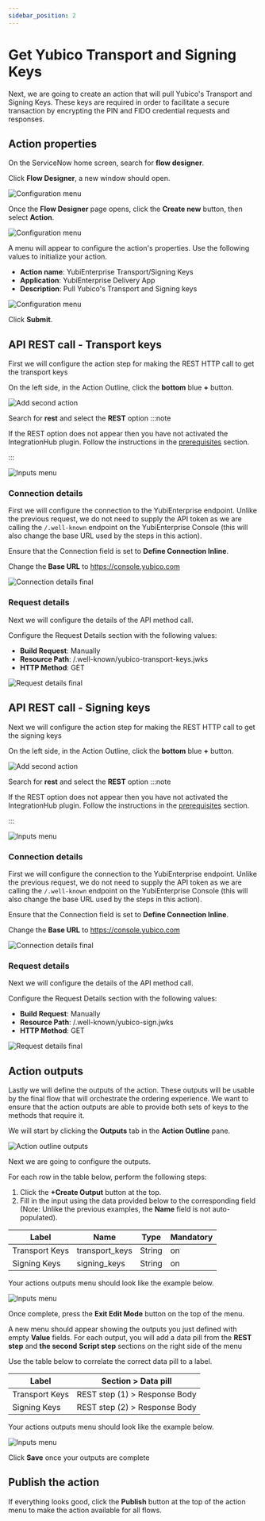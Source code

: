 ```yaml
---
sidebar_position: 2
---
```


# Get Yubico Transport and Signing Keys

Next, we are going to create an action that will pull Yubico's Transport and Signing Keys. These keys are required in order to facilitate a secure transaction by encrypting the PIN and FIDO credential requests and responses.

## Action properties

On the ServiceNow home screen, search for **flow designer**.

Click **Flow Designer**, a new window should open.

![Configuration menu](/img/actions_1.png)

Once the **Flow Designer** page opens, click the **Create new** button, then select **Action**.

![Configuration menu](/img/actions_2.png)

A menu will appear to configure the action's properties. Use the following values to initialize your action.

- **Action name**: YubiEnterprise Transport/Signing Keys
- **Application**: YubiEnterprise Delivery App
- **Description**: Pull Yubico's Transport and Signing keys

![Configuration menu](/img/pre-reg/pr-10.png)

Click **Submit**.

## API REST call - Transport keys

First we will configure the action step for making the REST HTTP call to get the transport keys

On the left side, in the Action Outline, click the **bottom** blue **+** button.

![Add second action](/img/pre-reg/pr-11.png)

Search for **rest** and select the **REST** option
:::note

If the REST option does not appear then you have not activated the IntegrationHub plugin. Follow the instructions in the [prerequisites](/docs/prereqs) section.

:::

![Inputs menu](/img/actions_10.png)

### Connection details

First we will configure the connection to the YubiEnterprise endpoint. Unlike the previous request, we do not need to supply the API token as we are calling the `/.well-known` endpoint on the YubiEnterprise Console (this will also change the base URL used by the steps in this action).

Ensure that the Connection field is set to **Define Connection Inline**.

Change the **Base URL** to https://console.yubico.com

![Connection details final](/img/pre-reg/pr-12.png)

### Request details

Next we will configure the details of the API method call.

Configure the Request Details section with the following values:

- **Build Request**: Manually
- **Resource Path**: /.well-known/yubico-transport-keys.jwks
- **HTTP Method**: GET

![Request details final](/img/pre-reg/pr-13.png)

## API REST call - Signing keys

Next we will configure the action step for making the REST HTTP call to get the signing keys

On the left side, in the Action Outline, click the **bottom** blue **+** button.

![Add second action](/img/pre-reg/pr-14.png)

Search for **rest** and select the **REST** option
:::note

If the REST option does not appear then you have not activated the IntegrationHub plugin. Follow the instructions in the [prerequisites](/docs/prereqs) section.

:::

![Inputs menu](/img/actions_10.png)

### Connection details

First we will configure the connection to the YubiEnterprise endpoint. Unlike the previous request, we do not need to supply the API token as we are calling the `/.well-known` endpoint on the YubiEnterprise Console (this will also change the base URL used by the steps in this action).

Ensure that the Connection field is set to **Define Connection Inline**.

Change the **Base URL** to https://console.yubico.com

![Connection details final](/img/pre-reg/pr-12.png)

### Request details

Next we will configure the details of the API method call.

Configure the Request Details section with the following values:

- **Build Request**: Manually
- **Resource Path**: /.well-known/yubico-sign.jwks
- **HTTP Method**: GET

![Request details final](/img/pre-reg/pr-15.png)

## Action outputs

Lastly we will define the outputs of the action. These outputs will be usable by the final flow that will orchestrate the ordering experience. We want to ensure that the action outputs are able to provide both sets of keys to the methods that require it.

We will start by clicking the **Outputs** tab in the **Action Outline** pane.

![Action outline outputs](/img/pre-reg/pr-16.png)

Next we are going to configure the outputs.

For each row in the table below, perform the following steps:

1. Click the **+Create Output** button at the top.
2. Fill in the input using the data provided below to the corresponding field (Note: Unlike the previous examples, the **Name** field is not auto-populated).

| Label          | Name           | Type   | Mandatory |
| -------------- | -------------- | ------ | --------- |
| Transport Keys | transport_keys | String | on        |
| Signing Keys   | signing_keys   | String | on        |

Your actions outputs menu should look like the example below.

![Inputs menu](/img/pre-reg/pr-17.png)

Once complete, press the **Exit Edit Mode** button on the top of the menu.

A new menu should appear showing the outputs you just defined with empty **Value** fields. For each output, you will add a data pill from the **REST step** and **the second** **Script step** sections on the right side of the menu

Use the table below to correlate the correct data pill to a label.

| Label          | Section > Data pill           |
| -------------- | ----------------------------- |
| Transport Keys | REST step (1) > Response Body |
| Signing Keys   | REST step (2) > Response Body |

Your actions outputs menu should look like the example below.

![Inputs menu](/img/pre-reg/pr-18.png)

Click **Save** once your outputs are complete

## Publish the action

If everything looks good, click the **Publish** button at the top of the action menu to make the action available for all flows.
